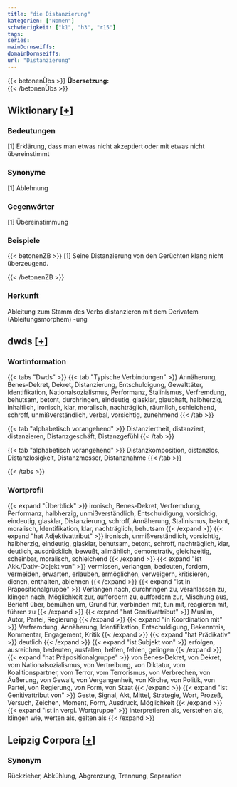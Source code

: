 ```yaml
---
title: "die Distanzierung"
kategorien: ["Nomen"]
schwierigkeit: ["k1", "h3", "r15"]
tags:
series:
mainDornseiffs:
domainDornseiffs:
url: "Distanzierung"
---
```


{{< betonenÜbs >}}
**Übersetzung:**  
{{< /betonenÜbs >}}

## Wiktionary [[+](https://de.wiktionary.org/wiki/Distanzierung)]

### Bedeutungen
[1] Erklärung, dass man etwas nicht akzeptiert oder mit etwas nicht übereinstimmt  

### Synonyme
[1] Ablehnung  

### Gegenwörter
[1] Übereinstimmung  

### Beispiele
{{< betonenZB >}}
[1] Seine Distanzierung von den Gerüchten klang nicht überzeugend.  

{{< /betonenZB >}}
### Herkunft
Ableitung zum Stamm des Verbs distanzieren mit dem Derivatem (Ableitungsmorphem) -ung  



## dwds [[+](https://www.dwds.de/wb/Distanzierung)]

### Wortinformation
{{< tabs "Dwds" >}}
{{< tab "Typische Verbindungen" >}}
Annäherung, Benes-Dekret, Dekret, Distanzierung, Entschuldigung, Gewalttäter, Identifikation, Nationalsozialismus, Performanz, Stalinismus, Verfremdung, behutsam, betont, durchringen, eindeutig, glasklar, glaubhaft, halbherzig, inhaltlich, ironisch, klar, moralisch, nachträglich, räumlich, schleichend, schroff, unmißverständlich, verbal, vorsichtig, zunehmend
{{< /tab >}}

{{< tab "alphabetisch vorangehend" >}}
Distanziertheit, distanziert, distanzieren, Distanzgeschäft, Distanzgefühl
{{< /tab >}}

{{< tab "alphabetisch vorangehend" >}}
Distanzkomposition, distanzlos, Distanzlosigkeit, Distanzmesser, Distanznahme
{{< /tab >}}

{{< /tabs >}}

### Wortprofil
{{< expand "Überblick" >}} ironisch, Benes-Dekret, Verfremdung, Performanz, halbherzig, unmißverständlich, Entschuldigung, vorsichtig, eindeutig, glasklar, Distanzierung, schroff, Annäherung, Stalinismus, betont, moralisch, Identifikation, klar, nachträglich, behutsam {{< /expand >}}
{{< expand "hat Adjektivattribut" >}} ironisch, unmißverständlich, vorsichtig, halbherzig, eindeutig, glasklar, behutsam, betont, schroff, nachträglich, klar, deutlich, ausdrücklich, bewußt, allmählich, demonstrativ, gleichzeitig, scheinbar, moralisch, schleichend {{< /expand >}}
{{< expand "ist Akk./Dativ-Objekt von" >}} vermissen, verlangen, bedeuten, fordern, vermeiden, erwarten, erlauben, ermöglichen, verweigern, kritisieren, dienen, enthalten, ablehnen {{< /expand >}}
{{< expand "ist in Präpositionalgruppe" >}} Verlangen nach, durchringen zu, veranlassen zu, klingen nach, Möglichkeit zur, auffordern zu, auffordern zur, Mischung aus, Bericht über, bemühen um, Grund für, verbinden mit, tun mit, reagieren mit, führen zu {{< /expand >}}
{{< expand "hat Genitivattribut" >}} Muslim, Autor, Partei, Regierung {{< /expand >}}
{{< expand "in Koordination mit" >}} Verfremdung, Annäherung, Identifikation, Entschuldigung, Bekenntnis, Kommentar, Engagement, Kritik {{< /expand >}}
{{< expand "hat Prädikativ" >}} deutlich {{< /expand >}}
{{< expand "ist Subjekt von" >}} erfolgen, ausreichen, bedeuten, ausfallen, helfen, fehlen, gelingen {{< /expand >}}
{{< expand "hat Präpositionalgruppe" >}} von Benes-Dekret, von Dekret, vom Nationalsozialismus, von Vertreibung, von Diktatur, vom Koalitionspartner, vom Terror, vom Terrorismus, von Verbrechen, von Äußerung, von Gewalt, von Vergangenheit, von Kirche, von Politik, von Partei, von Regierung, von Form, von Staat {{< /expand >}}
{{< expand "ist Genitivattribut von" >}} Geste, Signal, Akt, Mittel, Strategie, Wort, Prozeß, Versuch, Zeichen, Moment, Form, Ausdruck, Möglichkeit {{< /expand >}}
{{< expand "ist in vergl. Wortgruppe" >}} interpretieren als, verstehen als, klingen wie, werten als, gelten als {{< /expand >}}

## Leipzig Corpora [[+](https://corpora.uni-leipzig.de/en/res?word=Distanzierung&corpusId=deu_newscrawl-public_2018)]


### Synonym
Rückzieher, Abkühlung, Abgrenzung, Trennung, Separation

